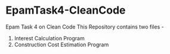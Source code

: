 # EpamTask4-CleanCode
Epam Task 4 on Clean Code
This Repository contains two files - 
1. Interest Calculation Program
2. Construction Cost Estimation Program
